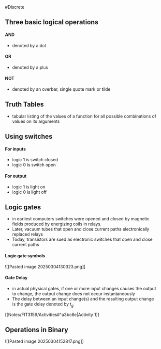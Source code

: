    #Discrete
## Three basic logical operations
#### AND
- denoted by a dot
#### OR
- denoted by a plus
#### NOT
- denoted by an overbar, single quote mark or tilde


## Truth Tables 
- tabular listing of the values of a function for all possible combinations of values on its arguments


## Using switches
#### For inputs
- logic 1 is switch closed
- logic 0 is switch open

#### For output
- logic 1 is light on
- logic 0 is light off


## Logic gates
- in earliest computers switches were opened and closed by magnetic fields produced by energizing coils in relays. 
- Later, vacuum tubes that open and close current paths electronically replaced relays
- Today, transistors are sued as electronic switches that open and close current paths


#### Logic gate symbols
![[Pasted image 20250304130323.png]]
#### Gate Delay
- in actual physical gates, if one or more input changes causes the output to change, the output change does not occur instantaneously
- The delay between an input change(s) and the resulting output change is the gate delay denoted by t$_g$

[[Notes/FIT3159/Activities#^a3bc6e|Activity 1]]

## Operations in Binary
![[Pasted image 20250304152817.png]]
